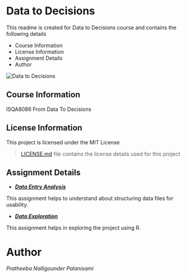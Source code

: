 # Data to Decisions

This readme is created for Data to Decisions course and contains the following details
* Course Information
* License Information
* Assignment Details
* Author

![Data to Decisions](https://github.com/pratheebapalanisami/Data-To-Decisons/blob/master/Data%20To%20Decisions.png)

## Course Information
ISQA8086 From Data To Decisions

## License Information
This project is licensed under the MIT License 
>[LICENSE.md](https://github.com/pratheebapalanisami/Data-To-Decisons/blob/master/LICENSE) file contains the license details used for this project

## Assignment Details
* [**_Data Entry Analysis_**](DataEntryAnalysis.md)   

This assignment helps to understand about structuring data files for usability.  

* [**_Data Exploration_**]()   

This assignment helps in exploring the project using R.

# Author
_Pratheeba Nalligounder Palanisami_
